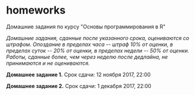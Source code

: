 # homeworks

Домашние задания по курсу "Основы программирования в R"

*Домашние задания, сданные после указанного срока, оцениваются со штрафом. Опоздание в пределах часа -- штраф 10% от оценки, в пределах суток -- 20% от оценки, в пределах недели -- 50% от оценки. Работы, сданные более, чем через неделю после дедлайна, не принимаются и не оцениваются.*

**Домашнее задание 1.** Срок сдачи: 12 ноября 2017, 22:00

**Домашнее задание 2.** Срок сдачи: 1 декабря 2017, 22:00
